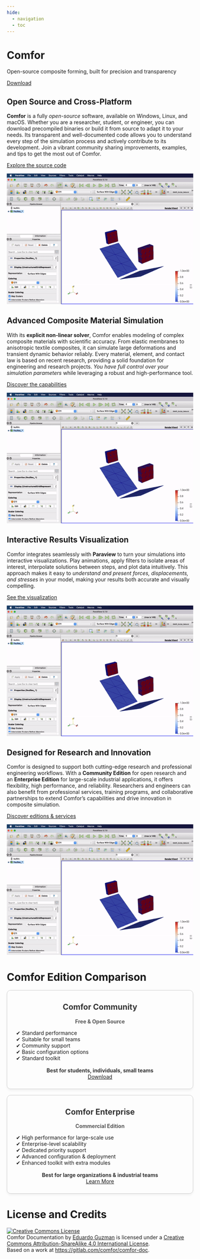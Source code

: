 ```yaml
---
hide:
  - navigation
  - toc
---
```


<div class="hero">
  <div class="hero-content">
    <h1>Comfor</h1>
    <p>Open-source composite forming, built for precision and transparency</p>
    <a href="overview/download/" class="md-button md-button--primary">Download</a>
  </div>
</div>

<!-- **Comfor** is a modern, open-source simulation platform for composite forming
and processing. Built in **C++17/20**, it uses an explicit finite element method
(FEM) tailored to simulate complex manufacturing processes.

Engineered for **modularity**, **transparency**, and **performance**, Comfor
bridges the gap between industrial robustness and academic flexibility. Whether
you're modeling advanced forming processes or developing custom material
behaviors, Comfor provides a powerful, extensible framework.

---

# Why Comfor?

## 📚 Built on a Scientific Foundation

Comfor is backed by over a decade of academic and industrial R&D. Our numerical
models are published, peer-reviewed, and validated in collaboration with:

- ENIB [(Brest national school of engineering)](https://www.enib.fr/en_enib/){:target="_blank"}
- INSA Lyon [(Institut National des Sciences Appliquées de Lyon)](https://www.insa-lyon.fr/en){:target="_blank"}
- IRT Jules Verne [(French Institutes of Technology)](https://www.irt-jules-verne.fr/en/irt-jules-verne/){:target="_blank"}
- UHA [(Université de Haute Alsace)](https://www.uha.fr/en/index.html){:target="_blank"}

Explore our references and publications in the Scientific References section.

---

## 🔍 Transparent Physics, From the Ground Up

Forget the black-boxes. Fork the physics. At
[Innovamics](https://www.innovamics.com/){:target="_blank"}, we expose every layer of the
simulation stack—because understanding and trust matter. From material laws to
solvers, you can inspect, audit, and modify:

- Finite element formulations
- Contact and interaction models
- Boundary conditions and constraints
- Time integration schemes
- Plus every component involved in the simulation pipeline

This enables researchers and engineers to:

1. Audit and verify the mathematical models behind simulations
2. Extend or adapt specific aspects of the physics for custom use cases
3. Build trust in simulation results, with full control over assumptions and
   implementations

Our openness fosters a scientific environment where innovation, reproducibility,
and transparency come first.

> We believe open software leads to better science and better engineering.

--- -->

<div class="feature feature-right">
  <div class="feature-content">
    <h2>Open Source and Cross-Platform</h2>
    <p><strong>Comfor</strong> is a fully <em>open-source</em> software, available on Windows, Linux, and macOS. Whether you are a researcher, student, or engineer, you can download precompiled binaries or build it from source to adapt it to your needs. Its transparent and well-documented code allows you to understand every step of the simulation process and actively contribute to its development. Join a vibrant community sharing improvements, examples, and tips to get the most out of Comfor.</p>
    <p><a href="https://gitlab.com/innovamics/comfor" class="md-button">Explore the source code</a></p>
  </div>
  <div class="feature-image">
    <img src="assets/img/filter_vtk.gif" alt="Open Source">
  </div>
</div>

<div class="feature feature-left">
  <div class="feature-content">
    <h2>Advanced Composite Material Simulation</h2>
    <p>With its <strong>explicit non-linear solver</strong>, Comfor enables modeling of complex composite materials with scientific accuracy. From elastic membranes to anisotropic textile composites, it can simulate large deformations and transient dynamic behavior reliably. Every material, element, and contact law is based on recent research, providing a solid foundation for engineering and research projects. <em>You have full control over your simulation parameters</em> while leveraging a robust and high-performance tool.</p>
    <p><a href="docs/overview/" class="md-button">Discover the capabilities</a></p>
  </div>
  <div class="feature-image">
    <img src="assets/img/filter_vtk.gif" alt="Composite Materials">
  </div>
</div>

<div class="feature feature-right">
  <div class="feature-content">
    <h2>Interactive Results Visualization</h2>
    <p>Comfor integrates seamlessly with <strong>Paraview</strong> to turn your simulations into interactive visualizations. Play animations, apply filters to isolate areas of interest, interpolate solutions between steps, and plot data intuitively. This approach makes it easy to <em>understand and present forces, displacements, and stresses</em> in your model, making your results both accurate and visually compelling.</p>
    <p><a href="docs/postprocessing" class="md-button">See the visualization</a></p>
  </div>
  <div class="feature-image">
    <img src="assets/img/filter_vtk.gif" alt="Results Visualization">
  </div>
</div>

<div class="feature feature-left">
  <div class="feature-content">
    <h2>Designed for Research and Innovation</h2>
    <p>Comfor is designed to support both cutting-edge research and professional engineering workflows. With a <strong>Community Edition</strong> for open research and an <strong>Enterprise Edition</strong> for large-scale industrial applications, it offers flexibility, high performance, and reliability. Researchers and engineers can also benefit from professional services, training programs, and collaborative partnerships to extend Comfor’s capabilities and drive innovation in composite simulation.</p>
    <p><a href="collaborate/industry/" class="md-button">Discover editions & services</a></p>
  </div>
  <div class="feature-image">
    <img src="assets/img/filter_vtk.gif" alt="Research and Innovation">
  </div>
</div>

# Comfor Edition Comparison

<div class="comparatif-container" style="display: flex; flex-wrap: wrap; gap: 1rem; justify-content: center;">

  <div class="edition-card" style="flex: 1; min-width: 250px; border: 1px solid #ccc; border-radius: 10px; padding: 1.5rem; text-align: center; box-shadow: 0 4px 6px rgba(0,0,0,0.05); transition: transform 0.2s;">
    <h2 style="margin-top: 0.5rem; color: #333;">Comfor Community</h2>
    <p style="font-weight: bold; color: #555;">Free & Open Source</p>
    <ul style="list-style: none; padding: 0; text-align: left;">
      <li>✔ Standard performance</li>
      <li>✔ Suitable for small teams</li>
      <li>✔ Community support</li>
      <li>✔ Basic configuration options</li>
      <li>✔ Standard toolkit</li>
    </ul>
    <div style="margin-top: 1rem; font-weight: bold; color: #333;">Best for students, individuals, small teams</div>
    <a class="md-button md-raised" href="overview/download/" style="margin-top: 1rem;">Download</a>
  </div>

  <div class="edition-card" style="flex: 1; min-width: 250px; border: 1px solid #ccc; border-radius: 10px; padding: 1.5rem; text-align: center; box-shadow: 0 4px 6px rgba(0,0,0,0.05); transition: transform 0.2s;">
    <h2 style="margin-top: 0.5rem; color: #333;">Comfor Enterprise</h2>
    <p style="font-weight: bold; color: #555;">Commercial Edition</p>
    <ul style="list-style: none; padding: 0; text-align: left;">
      <li>✔ High performance for large-scale use</li>
      <li>✔ Enterprise-level scalability</li>
      <li>✔ Dedicated priority support</li>
      <li>✔ Advanced configuration & deployment</li>
      <li>✔ Enhanced toolkit with extra modules</li>
    </ul>
    <div style="margin-top: 1rem; font-weight: bold; color: #333;">Best for large organizations & industrial teams</div>
    <a class="md-button md-raised" href="collaborate/industry/#comfor_enterprise" style="margin-top: 1rem;">Learn More</a>
  </div>

</div>

<!-- ---

# 🚀 Ready to Start?

If you're new to Comfor, here are the best places to begin:

- [Quick Starter Guide](overview/quick_starter_guide.md) – Minimal steps to run
  your first simulation
- [User Guide](docs/overview.md) – Define models, materials, and
  postprocess results
- [Downloads](overview/download.md) – Get the latest binaries and example
  cases.

---

# 👨‍💻 For Developers

Want to contribute or implement your own models? The
[Developer Guide](developers/api.md) walks you through building,
testing, and extending Comfor.

---

## Let’s build the next generation of composite simulation tools

Start contributing today or reach out if you want to collaborate on research,
features, or integration.

[Visit the GitLab repository](https://gitlab.com/comfor){:target="_blank"}

--- -->

# License and Credits

<a rel="license" href="http://creativecommons.org/licenses/by-sa/4.0/"><img
alt="Creative Commons License" style="border-width:0"
src="https://i.creativecommons.org/l/by-sa/4.0/88x31.png" /></a><br /><span
xmlns:dct="http://purl.org/dc/terms/" property="dct:title">Comfor
Documentation</span> by <a xmlns:cc="http://creativecommons.org/ns#"
href="https://egm_foss.gitlab.io/about_me/" property="cc:attributionName"
rel="cc:attributionURL">Eduardo Guzman</a> is licensed under a <a rel="license"
href="http://creativecommons.org/licenses/by-sa/4.0/">Creative Commons Attribution-ShareAlike 4.0 International License</a>.<br />Based on a work at <a
xmlns:dct="http://purl.org/dc/terms/"
href="https://gitlab.com/comfor/comfor-doc"
rel="dct:source">https://gitlab.com/comfor/comfor-doc</a>.

